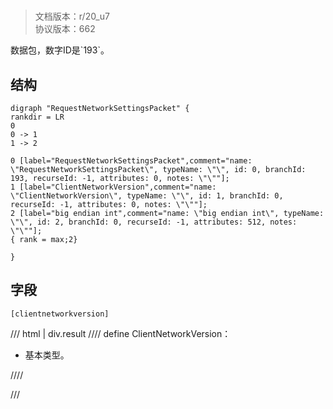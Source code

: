 # <!-- md:samp RequestNetworkSettingsPacket -->

> 文档版本：r/20_u7<br/>协议版本：662

<!-- md:samp RequestNetworkSettingsPacket -->数据包，数字ID是`193`。

## 结构

```viz
digraph "RequestNetworkSettingsPacket" {
rankdir = LR
0
0 -> 1
1 -> 2

0 [label="RequestNetworkSettingsPacket",comment="name: \"RequestNetworkSettingsPacket\", typeName: \"\", id: 0, branchId: 193, recurseId: -1, attributes: 0, notes: \"\""];
1 [label="ClientNetworkVersion",comment="name: \"ClientNetworkVersion\", typeName: \"\", id: 1, branchId: 0, recurseId: -1, attributes: 0, notes: \"\""];
2 [label="big endian int",comment="name: \"big endian int\", typeName: \"\", id: 2, branchId: 0, recurseId: -1, attributes: 512, notes: \"\""];
{ rank = max;2}

}

```

## 字段

```title='RequestNetworkSettingsPacket'
[clientnetworkversion]
```

/// html | div.result
//// define
ClientNetworkVersion：<!-- md:samp big endian int -->

- 基本类型。


////

///


